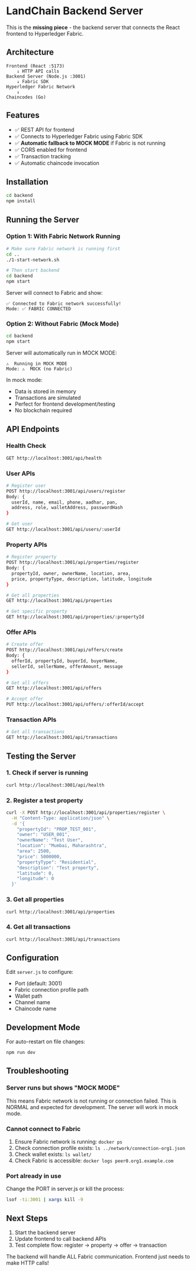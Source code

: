 # LandChain Backend Server

This is the **missing piece** - the backend server that connects the React frontend to Hyperledger Fabric.

## Architecture

```
Frontend (React :5173)
    ↓ HTTP API calls
Backend Server (Node.js :3001)
    ↓ Fabric SDK
Hyperledger Fabric Network
    ↓
Chaincodes (Go)
```

## Features

- ✅ REST API for frontend
- ✅ Connects to Hyperledger Fabric using Fabric SDK
- ✅ **Automatic fallback to MOCK MODE** if Fabric is not running
- ✅ CORS enabled for frontend
- ✅ Transaction tracking
- ✅ Automatic chaincode invocation

## Installation

```bash
cd backend
npm install
```

## Running the Server

### Option 1: With Fabric Network Running
```bash
# Make sure Fabric network is running first
cd ..
./1-start-network.sh

# Then start backend
cd backend
npm start
```

Server will connect to Fabric and show:
```
✅ Connected to Fabric network successfully!
Mode: ✅ FABRIC CONNECTED
```

### Option 2: Without Fabric (Mock Mode)
```bash
cd backend
npm start
```

Server will automatically run in MOCK MODE:
```
⚠️  Running in MOCK MODE
Mode: ⚠️  MOCK (no Fabric)
```

In mock mode:
- Data is stored in memory
- Transactions are simulated
- Perfect for frontend development/testing
- No blockchain required

## API Endpoints

### Health Check
```bash
GET http://localhost:3001/api/health
```

### User APIs
```bash
# Register user
POST http://localhost:3001/api/users/register
Body: {
  userId, name, email, phone, aadhar, pan,
  address, role, walletAddress, passwordHash
}

# Get user
GET http://localhost:3001/api/users/:userId
```

### Property APIs
```bash
# Register property
POST http://localhost:3001/api/properties/register
Body: {
  propertyId, owner, ownerName, location, area,
  price, propertyType, description, latitude, longitude
}

# Get all properties
GET http://localhost:3001/api/properties

# Get specific property
GET http://localhost:3001/api/properties/:propertyId
```

### Offer APIs
```bash
# Create offer
POST http://localhost:3001/api/offers/create
Body: {
  offerId, propertyId, buyerId, buyerName,
  sellerId, sellerName, offerAmount, message
}

# Get all offers
GET http://localhost:3001/api/offers

# Accept offer
PUT http://localhost:3001/api/offers/:offerId/accept
```

### Transaction APIs
```bash
# Get all transactions
GET http://localhost:3001/api/transactions
```

## Testing the Server

### 1. Check if server is running
```bash
curl http://localhost:3001/api/health
```

### 2. Register a test property
```bash
curl -X POST http://localhost:3001/api/properties/register \
  -H "Content-Type: application/json" \
  -d '{
    "propertyId": "PROP_TEST_001",
    "owner": "USER_001",
    "ownerName": "Test User",
    "location": "Mumbai, Maharashtra",
    "area": 2500,
    "price": 5000000,
    "propertyType": "Residential",
    "description": "Test property",
    "latitude": 0,
    "longitude": 0
  }'
```

### 3. Get all properties
```bash
curl http://localhost:3001/api/properties
```

### 4. Get all transactions
```bash
curl http://localhost:3001/api/transactions
```

## Configuration

Edit `server.js` to configure:
- Port (default: 3001)
- Fabric connection profile path
- Wallet path
- Channel name
- Chaincode name

## Development Mode

For auto-restart on file changes:
```bash
npm run dev
```

## Troubleshooting

### Server runs but shows "MOCK MODE"
This means Fabric network is not running or connection failed. This is NORMAL and expected for development. The server will work in mock mode.

### Cannot connect to Fabric
1. Ensure Fabric network is running: `docker ps`
2. Check connection profile exists: `ls ../network/connection-org1.json`
3. Check wallet exists: `ls wallet/`
4. Check Fabric is accessible: `docker logs peer0.org1.example.com`

### Port already in use
Change the PORT in server.js or kill the process:
```bash
lsof -ti:3001 | xargs kill -9
```

## Next Steps

1. Start the backend server
2. Update frontend to call backend APIs
3. Test complete flow: register → property → offer → transaction

The backend will handle ALL Fabric communication. Frontend just needs to make HTTP calls!
